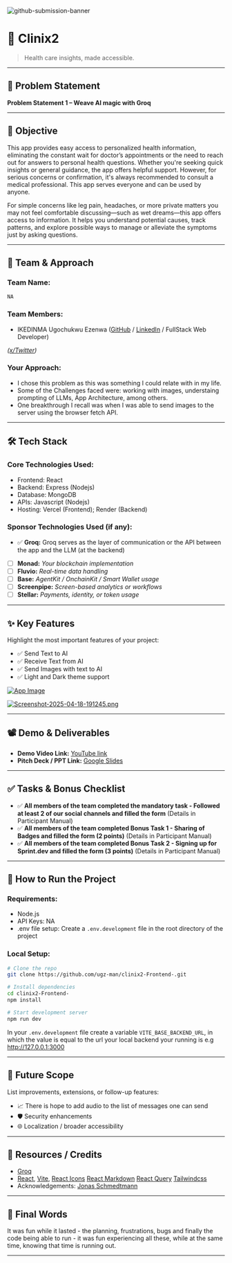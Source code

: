 ![github-submission-banner](https://github.com/user-attachments/assets/a1493b84-e4e2-456e-a791-ce35ee2bcf2f)

# 🚀 Clinix2

> Health care insights, made accessible.

---

## 📌 Problem Statement

**Problem Statement 1 – Weave AI magic with Groq**

---

## 🎯 Objective

This app provides easy access to personalized health information, eliminating the constant wait for doctor’s appointments or the need to reach out for answers to personal health questions. Whether you're seeking quick insights or general guidance, the app offers helpful support. However, for serious concerns or confirmation, it's always recommended to consult a medical professional. This app serves everyone and can be used by anyone.

For simple concerns like leg pain, headaches, or more private matters you may not feel comfortable discussing—such as wet dreams—this app offers access to information. It helps you understand potential causes, track patterns, and explore possible ways to manage or alleviate the symptoms just by asking questions.

---

## 🧠 Team & Approach

### Team Name:

`NA`

### Team Members:

- IKEDINMA Ugochukwu Ezenwa ([GitHub](https://github.com/ugz-man) / [LinkedIn](https://www.linkedin.com/in/ugzman/) / FullStack Web Developer)

_([x/Twitter](https://x.com/ugz_man))_

### Your Approach:

- I chose this problem as this was something I could relate with in my life.
- Some of the Challenges faced were: working with images, understaing prompting of LLMs, App Architecture, among others.
- One breakthrough I recall was when I was able to send images to the server using the browser fetch API.

---

## 🛠️ Tech Stack

### Core Technologies Used:

- Frontend: React
- Backend: Express (Nodejs)
- Database: MongoDB
- APIs: Javascript (Nodejs)
- Hosting: Vercel (Frontend); Render (Backend)

### Sponsor Technologies Used (if any):

- ✅ **Groq:** Groq serves as the layer of communication or the API between the app and the LLM (at the backend)
- [ ] **Monad:** _Your blockchain implementation_
- [ ] **Fluvio:** _Real-time data handling_
- [ ] **Base:** _AgentKit / OnchainKit / Smart Wallet usage_
- [ ] **Screenpipe:** _Screen-based analytics or workflows_
- [ ] **Stellar:** _Payments, identity, or token usage_

---

## ✨ Key Features

Highlight the most important features of your project:

- ✅ Send Text to AI
- ✅ Receive Text from AI
- ✅ Send Images with text to AI
- ✅ Light and Dark theme support

[![App Image](https://i.postimg.cc/bNCL7MQr/Screenshot-2025-04-18-191205.png)](https://postimg.cc/hfm9x2ZR)

[![Screenshot-2025-04-18-191245.png](https://i.postimg.cc/jdFQgfbJ/Screenshot-2025-04-18-191245.png)](https://postimg.cc/tYFx7Y7X)

---

## 📽️ Demo & Deliverables

- **Demo Video Link:** [YouTube link](https://youtu.be/LW5WzR6uUpA)
- **Pitch Deck / PPT Link:** [Google Slides](https://docs.google.com/presentation/d/19cMJ0Cdkkra6JOPxijubsUanCv6nwBXR9qvobqKTRpU/edit?usp=sharing)

---

## ✅ Tasks & Bonus Checklist

- ✅ **All members of the team completed the mandatory task - Followed at least 2 of our social channels and filled the form** (Details in Participant Manual)
- ✅ **All members of the team completed Bonus Task 1 - Sharing of Badges and filled the form (2 points)** (Details in Participant Manual)
- ✅ **All members of the team completed Bonus Task 2 - Signing up for Sprint.dev and filled the form (3 points)** (Details in Participant Manual)

---

## 🧪 How to Run the Project

### Requirements:

- Node.js
- API Keys: NA
- .env file setup: Create a `.env.development` file in the root directory of the project

### Local Setup:

```bash
# Clone the repo
git clone https://github.com/ugz-man/clinix2-Frontend-.git

# Install dependencies
cd clinix2-Frontend-
npm install

# Start development server
npm run dev
```

In your `.env.development` file create a variable `VITE_BASE_BACKEND_URL`, in which the value is equal to the url your local backend your running is e.g http://127.0.0.1:3000

---

## 🧬 Future Scope

List improvements, extensions, or follow-up features:

- 📈 There is hope to add audio to the list of messages one can send
- 🛡️ Security enhancements
- 🌐 Localization / broader accessibility

---

## 📎 Resources / Credits

- [Groq](https://groq.com/)
- [React](https://react.dev/), [Vite](https://vite.dev/), [React Icons](https://react-icons.github.io/react-icons/) [React Markdown](https://www.npmjs.com/package/react-markdown/v/8.0.6) [React Query](https://tanstack.com/query/latest/docs/framework/react/overview) [Tailwindcss](https://tailwindcss.com/)
- Acknowledgements: [Jonas Schmedtmann](https://github.com/jonasschmedtmann)

---

## 🏁 Final Words

It was fun while it lasted - the planning, frustrations, bugs and finally the code being able to run - it was fun experiencing all these, while at the same time, knowing that time is running out.

---
